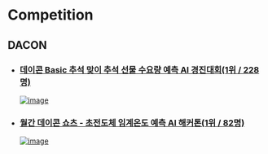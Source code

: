 # Competition

## DACON
- ### <a href = "https://github.com/18-12847/Competition/tree/main/%EB%8D%B0%EC%9D%B4%EC%BD%98%20Basic%20%EC%B6%94%EC%84%9D%20%EB%A7%9E%EC%9D%B4%20%EC%B6%94%EC%84%9D%20%EC%84%A0%EB%AC%BC%20%EC%88%98%EC%9A%94%EB%9F%89%20%EC%98%88%EC%B8%A1%20AI%20%EA%B2%BD%EC%A7%84%EB%8C%80%ED%9A%8C" />데이콘 Basic 추석 맞이 추석 선물 수요량 예측 AI 경진대회(1위 / 228명)
  ![image](https://github.com/18-12847/Competition/assets/118495919/23572460-ae01-4f14-8e24-1b41ed309be5)

- ### <a href = "https://github.com/18-12847/Competition/tree/main/%EC%9B%94%EA%B0%84%20%EB%8D%B0%EC%9D%B4%EC%BD%98%20%EC%87%BC%EC%B8%A0%20-%20%EC%B4%88%EC%A0%84%EB%8F%84%EC%B2%B4%20%EC%9E%84%EA%B3%84%EC%98%A8%EB%8F%84%20%EC%98%88%EC%B8%A1%20AI%20%ED%95%B4%EC%BB%A4%ED%86%A4" />월간 데이콘 쇼츠 - 초전도체 임계온도 예측 AI 해커톤(1위 / 82명)
  ![image](https://github.com/18-12847/Competition/assets/118495919/fda3ef42-dfe7-4b9e-a947-7ba690b05af9)
